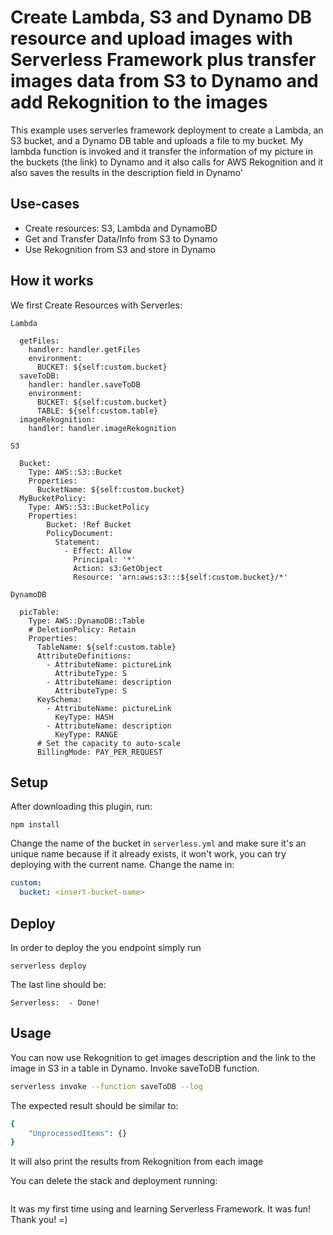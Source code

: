<!--
title: 'Serverless Create Lambda, S3 and Dynamo'
description: 'Build a serverless framework (serverless.com) deployment that creates a Lambda, an S3 bucket, and a Dynamo DB table and uploads a file to your bucket. Then, write a plugin that invokes the Lambda after the deployment, extracts data from the file in S3 and inserts that data into DynamoDB. 
Serverless Framework creates the Lambda function, a S3 bucket called whatpicisit2020, and a DynamoDB table (picTable) then it uploads a couple of pictures that are inside a images file. After I run serverless deploy, my lambda function is invoked and it transfer the information of my picture in the buckets (the link) to Dynamo and it also calls for AWS Rekognition and it also saves the results in the description field in Dynamo'
layout: Doc
framework: v1
platform: AWS
language: nodeJS
authorLink: 'https://github.com/lumayara'
authorName: 'Luana Fernandes'
-->
# Create Lambda, S3 and Dynamo DB resource and upload images with Serverless Framework plus transfer  images data from S3 to Dynamo and add Rekognition to the images

This example uses serverles framework deployment to create a Lambda, an S3 bucket, and a Dynamo DB table and uploads a file to my bucket. My lambda function is invoked and it transfer the information of my picture in the buckets (the link) to Dynamo and it also calls for AWS Rekognition and it also saves the results in the description field in Dynamo'

## Use-cases

- Create resources: S3, Lambda and DynamoBD
- Get and Transfer Data/Info from S3 to Dynamo
- Use Rekognition from S3 and store in Dynamo

## How it works

We first Create Resources with Serverles:

`Lambda`
```functions:
  getFiles:
    handler: handler.getFiles
    environment:
      BUCKET: ${self:custom.bucket}
  saveToDB:
    handler: handler.saveToDB
    environment:
      BUCKET: ${self:custom.bucket}
      TABLE: ${self:custom.table}
  imageRekognition:
    handler: handler.imageRekognition
```

`S3`
```Resources:
  Bucket:
    Type: AWS::S3::Bucket
    Properties:
      BucketName: ${self:custom.bucket}
  MyBucketPolicy:
    Type: AWS::S3::BucketPolicy
    Properties:
        Bucket: !Ref Bucket
        PolicyDocument:
          Statement:
            - Effect: Allow
              Principal: '*'
              Action: s3:GetObject
              Resource: 'arn:aws:s3:::${self:custom.bucket}/*'
```

`DynamoDB`
```Resources:
  picTable: 
    Type: AWS::DynamoDB::Table
    # DeletionPolicy: Retain 
    Properties:
      TableName: ${self:custom.table}
      AttributeDefinitions:
        - AttributeName: pictureLink
          AttributeType: S
        - AttributeName: description
          AttributeType: S
      KeySchema:
        - AttributeName: pictureLink
          KeyType: HASH
        - AttributeName: description
          KeyType: RANGE
      # Set the capacity to auto-scale
      BillingMode: PAY_PER_REQUEST
```


## Setup

After downloading this plugin, run:

```
npm install
```

Change the name of the bucket in `serverless.yml` and make sure it's an unique name because if it already exists, it won't work, you can try deploying with the current name. Change the name in:

```yml
custom:
  bucket: <insert-bucket-name>
```

## Deploy

In order to deploy the you endpoint simply run

```
serverless deploy
```

The last line should be:

```
Serverless:  - Done!
```

## Usage

You can now use Rekognition to get images description and the link to the image in S3 in a table in Dynamo. Invoke saveToDB function.

```bash
serverless invoke --function saveToDB --log
```

The expected result should be similar to:

```bash
{
    "UnprocessedItems": {}
}
```
It will also print the results from Rekognition from each image

You can delete the stack and deployment running:
```serverless remove
```
It was my first time using and learning Serverless Framework.
It was fun!
Thank you! =)
